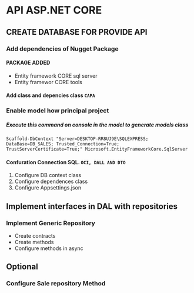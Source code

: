 # API ASP.NET CORE

## CREATE DATABASE FOR PROVIDE API

### Add dependencies of Nugget Package

#### PACKAGE ADDED

* Entity framework CORE sql server
* Entity framewor CORE tools


#### Add class and depencies class `CAPA`

### Enable model how principal project

##### Execute this command on console in the model to generate models class

```
Scaffold-DbContext "Server=DESKTOP-RR8UJ9E\SQLEXPRESS; DataBase=DB_SALES; Trusted_Connection=True; 
TrustServerCertificate=True;" Microsoft.EntityFrameworkCore.SqlServer
```

#### Confuration Connection SQL. `OCI, DALL AND DTO`

 1. Configure DB context class
 2. Configure dependences class
 3. Configure Appsettings.json 

 ## Implement interfaces in DAL with repositories

 ### Implement Generic Repository 

 * Create contracts
 * Create methods
 * Configure methods in async

 ## Optional

 ### Configure Sale repository Method






